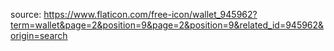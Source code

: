 source: https://www.flaticon.com/free-icon/wallet_945962?term=wallet&page=2&position=9&page=2&position=9&related_id=945962&origin=search